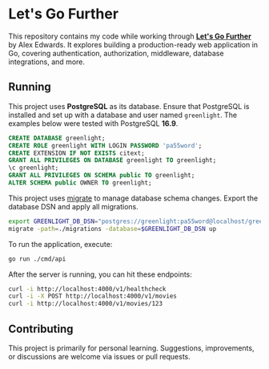 # Let's Go Further
This repository contains my code while working through **[Let's Go Further](https://lets-go-further.alexedwards.net/)** by Alex Edwards.
It explores building a production-ready web application in Go, covering authentication, authorization, middleware, database integrations, and more.

## Running
This project uses **PostgreSQL** as its database.
Ensure that PostgreSQL is installed and set up with a database and user named `greenlight`.
The examples below were tested with PostgreSQL **16.9**.
```sql
CREATE DATABASE greenlight;
CREATE ROLE greenlight WITH LOGIN PASSWORD 'pa55word';
CREATE EXTENSION IF NOT EXISTS citext;
GRANT ALL PRIVILEGES ON DATABASE greenlight TO greenlight;
\c greenlight;
GRANT ALL PRIVILEGES ON SCHEMA public TO greenlight;
ALTER SCHEMA public OWNER TO greenlight;
```
This project uses [migrate](https://github.com/golang-migrate/migrate) to manage database schema changes.
Export the database DSN and apply all migrations.
```bash
export GREENLIGHT_DB_DSN="postgres://greenlight:pa55word@localhost/greenlight?sslmode=disable"
migrate -path=./migrations -database=$GREENLIGHT_DB_DSN up
```
To run the application, execute:
```bash
go run ./cmd/api
```
After the server is running, you can hit these endpoints:
```bash
curl -i http://localhost:4000/v1/healthcheck
curl -i -X POST http://localhost:4000/v1/movies
curl -i http://localhost:4000/v1/movies/123
```

## Contributing
This project is primarily for personal learning.
Suggestions, improvements, or discussions are welcome via issues or pull requests.